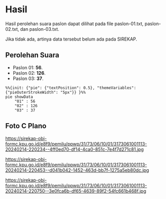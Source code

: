 # Hasil

Hasil perolehan suara paslon dapat dilihat pada file paslon-01.txt, paslon-02.txt, dan paslon-03.txt.

Jika tidak ada, artinya data tersebut belum ada pada SIREKAP.

## Perolehan Suara

 * Paslon 01: **56**.
 * Paslon 02: **126**.
 * Paslon 03: **37**.

```mermaid
%%{init: {"pie": {"textPosition": 0.5}, "themeVariables": {"pieOuterStrokeWidth": "5px"}} }%%
pie showData
    "01" : 56
    "02" : 126
    "03" : 37
```
## Foto C Plano

https://sirekap-obj-formc.kpu.go.id/e8f9/pemilu/ppwp/31/73/06/10/01/3173061001113-20240214-220234--4ff0ed70-df14-4ca0-851c-7e4f7d271c81.jpg

https://sirekap-obj-formc.kpu.go.id/e8f9/pemilu/ppwp/31/73/06/10/01/3173061001113-20240214-220453--d041b042-1452-463d-bb7f-1275a5eb80dc.jpg

https://sirekap-obj-formc.kpu.go.id/e8f9/pemilu/ppwp/31/73/06/10/01/3173061001113-20240214-220750--3e0fca6b-df65-4639-89f2-54fc661b468f.jpg
